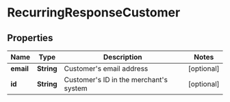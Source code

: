 
# RecurringResponseCustomer

## Properties
Name | Type | Description | Notes
------------ | ------------- | ------------- | -------------
**email** | **String** | Customer&#39;s email address |  [optional]
**id** | **String** | Customer&#39;s ID in the merchant&#39;s system |  [optional]




